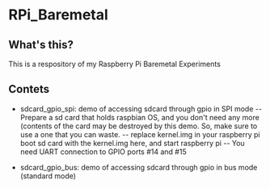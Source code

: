 # RPi_Baremetal

## What's this?
This is a respository of my Raspberry Pi Baremetal Experiments

## Contets
- sdcard_gpio_spi: demo of accessing sdcard through gpio in SPI mode
-- Prepare a sd card that holds raspbian OS, and you don't need any more (contents of the card may be destroyed by this demo. So, make sure to use a one that you can waste.
-- replace kernel.img in your raspberry pi boot sd card with the kernel.img here, and start raspberry pi
-- You need UART connection to GPIO ports #14 and #15

- sdcard_gpio_bus: demo of accessing sdcard through gpio in bus mode (standard mode)

